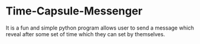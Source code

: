 # Time-Capsule-Messenger
It is a fun and simple python program allows user to send a message which reveal after some set of time which they can set by themselves.
